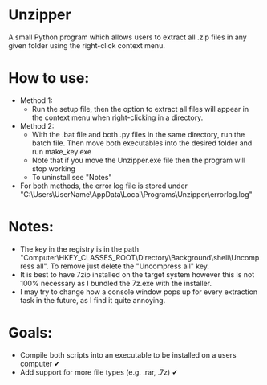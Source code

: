 # Unzipper

A small Python program which allows users to extract all .zip files in any given folder using the right-click context menu.

# How to use:
  - Method 1:
    - Run the setup file, then the option to extract all files will appear in the context menu when right-clicking in a directory.
  - Method 2:
    - With the .bat file and both .py files in the same directory, run the batch file. Then move both executables into the desired folder and run make_key.exe
    - Note that if you move the Unzipper.exe file then the program will stop working
    - To uninstall see "Notes"
  - For both methods, the error log file is stored under "C:\Users\UserName\AppData\Local\Programs\Unzipper\errorlog.log"

# Notes:
  - The key in the registry is in the path "Computer\HKEY_CLASSES_ROOT\Directory\Background\shell\Uncompress all". To remove just delete the "Uncompress all" key.
  - It is best to have 7zip installed on the target system however this is not 100% necessary as I bundled the 7z.exe with the installer.
  - I may try to change how a console window pops up for every extraction task in the future, as I find it quite annoying.

# Goals: 
  - Compile both scripts into an executable to be installed on a users computer ✔
  - Add support for more file types (e.g. .rar, .7z) ✔
 
